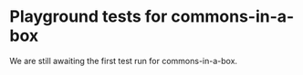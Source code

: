# Playground tests for commons-in-a-box
We are still awaiting the first test run for commons-in-a-box.
